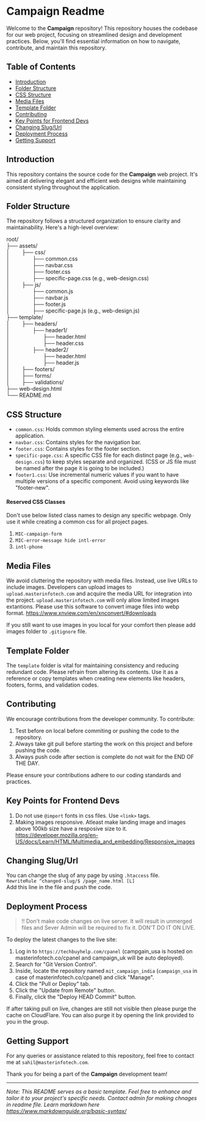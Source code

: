 # Campaign Readme

Welcome to the **Campaign** repository! This repository houses the codebase for our web project, focusing on streamlined design and development practices. Below, you'll find essential information on how to navigate, contribute, and maintain this repository.

## Table of Contents

- [Introduction](#introduction)
- [Folder Structure](#folder-structure)
- [CSS Structure](#css-structure)
- [Media Files](#media-files)
- [Template Folder](#template-folder)
- [Contributing](#contributing)
- [Key Points for Frontend Devs](#key-points-for-frontend-devs)
- [Changing Slug/Url](#changing-slug-url)
- [Deployment Process](#deployment-process)
- [Getting Support](#getting-support)

## Introduction

This repository contains the source code for the **Campaign** web project. It's aimed at delivering elegant and efficient web designs while maintaining consistent styling throughout the application.

## Folder Structure

The repository follows a structured organization to ensure clarity and maintainability. Here's a high-level overview:

root/ \
├── assets/ \
│&emsp;&emsp;   ├── css/ \
│&emsp;&emsp;&emsp;&emsp;       ├── common.css \
│&emsp;&emsp;&emsp;&emsp;       ├── navbar.css \
│&emsp;&emsp;&emsp;&emsp;       ├── footer.css \
│&emsp;&emsp;&emsp;&emsp;       ├── specific-page.css (e.g., web-design.css) \
│&emsp;&emsp;   ├── js/ \
│&emsp;&emsp;&emsp;&emsp;       ├── common.js \
│&emsp;&emsp;&emsp;&emsp;       ├── navbar.js \
│&emsp;&emsp;&emsp;&emsp;       ├── footer.js \
│&emsp;&emsp;&emsp;&emsp;       ├── specific-page.js (e.g., web-design.js) \
├── template/ \
│&emsp;&emsp;   ├── headers/ \
│&emsp;&emsp;&emsp;&emsp;       ├── header1/ \
│&emsp;&emsp;&emsp;&emsp;&emsp;&emsp;           ├── header.html \
│&emsp;&emsp;&emsp;&emsp;&emsp;&emsp;           ├── header.css \
│&emsp;&emsp;&emsp;&emsp;       ├── header2/ \
│&emsp;&emsp;&emsp;&emsp;&emsp;&emsp;           ├── header.html \
│&emsp;&emsp;&emsp;&emsp;&emsp;&emsp;           ├── header.js \
│&emsp;&emsp;   ├── footers/ \
│&emsp;&emsp;   ├── forms/ \
│&emsp;&emsp;   ├── validations/ \
├── web-design.html \
└── README.md 


## CSS Structure

- `common.css`: Holds common styling elements used across the entire application.
- `navbar.css`: Contains styles for the navigation bar.
- `footer.css`: Contains styles for the footer section.
- `specific-page.css`: A specific CSS file for each distinct page (e.g., `web-design.css`) to keep styles separate and organized. (CSS or JS file must be named after the page it is going to be included.)
- `footer1.css`: Use incremental numeric values if you want to have multiple versions of a specific component. Avoid using keywords like "footer-new".

#### Reserved CSS Classes
Don't use below listed class names to design any specific webpage. Only use it while creating a common css for all project pages.
1. `MIC-campaign-form`
2. `MIC-error-message hide intl-error`
3. `intl-phone`
## Media Files

We avoid cluttering the repository with media files. Instead, use live URLs to include images. Developers can upload images to `upload.masterinfotech.com` and acquire the media URL for integration into the project.
`upload.masterinfotech.com` will only allow limited images extantions. Please use this software to convert image files into webp format. https://www.xnview.com/en/xnconvert/#downloads 

If you still want to use images in you local for your comfort then please add images folder to `.gitignore` file.

## Template Folder

The `template` folder is vital for maintaining consistency and reducing redundant code. Please refrain from altering its contents. Use it as a reference or copy templates when creating new elements like headers, footers, forms, and validation codes.

## Contributing

We encourage contributions from the developer community. To contribute:

1. Test before on local before commiting or pushing the code to the repository.
2. Always take git pull before starting the work on this project and before pushing the code.
3. Always push code after section is complete do not wait for the END OF THE DAY.

Please ensure your contributions adhere to our coding standards and practices.

## Key Points for Frontend Devs

1. Do not use `@import` fonts in css files. Use `<link>` tags.
2. Making images responsive. Atleast make landing image and images above 100kb size have a resposive size to it. https://developer.mozilla.org/en-US/docs/Learn/HTML/Multimedia_and_embedding/Responsive_images

## Changing Slug/Url
You can change the slug of any page by using `.htaccess` file. \
 `RewriteRule ^changed-slug/$ /page_name.html [L]` \
 Add this line in the file and push the code.
## Deployment Process

>!! Don't make code changes on live server. It will result in unmerged files and Sever Admin will be required to fix it. DON'T DO IT ON LIVE.

To deploy the latest changes to the live site:
1. Log in to `https://techbuyhelp.com/cpanel` (campgain_usa is hosted on masterinfotech.co/cpanel and campaign_uk will be auto deployed).
2. Search for "Git Version Control".
3. Inside, locate the repository named `mit_campaign_india` (`campaign_usa` in case of masterinfotech.co/cpanel) and click "Manage".
4. Click the "Pull or Deploy" tab.
5. Click the "Update from Remote" button.
6. Finally, click the "Deploy HEAD Commit" button.

If after taking pull on live, changes are still not visible then please purge the cache on CloudFlare. You can also purge it by opening the link provided to you in the group.
## Getting Support

For any queries or assistance related to this repository, feel free to contact me at `sahil@masterinfotech.com`.

Thank you for being a part of the **Campaign** development team!

---
*Note: This README serves as a basic template. Feel free to enhance and tailor it to your project's specific needs. Contact admin for making chnages in readme file. Learn markdown here https://www.markdownguide.org/basic-syntax/*
